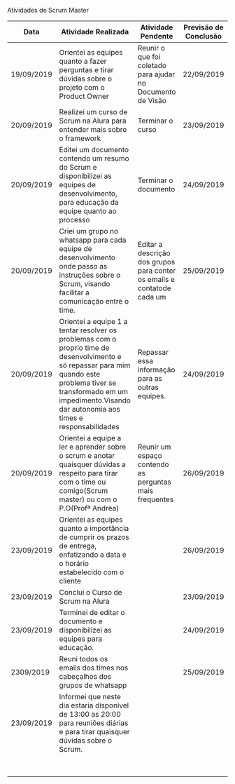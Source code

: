 

Atividades de Scrum Master

| Data       | Atividade Realizada                                          | Atividade Pendente                                           | Previsão de Conclusão |
| ---------- | ------------------------------------------------------------ | ------------------------------------------------------------ | --------------------- |
| 19/09/2019 | Orientei as equipes quanto a fazer perguntas e tirar dúvidas sobre o projeto com o Product Owner | Reunir o que foi coletado para ajudar no Documento de Visão  | 22/09/2019            |
| 20/09/2019 | Realizei um curso de Scrum na Alura para entender mais sobre o framework | Terminar o curso                                             | 23/09/2019            |
| 20/09/2019 | Editei um documento contendo um resumo do Scrum e disponibilizei as equipes de desenvolvimento, para educação da equipe quanto ao processo | Terminar o documento                                         | 24/09/2019            |
| 20/09/2019 | Criei um grupo no whatsapp para cada equipe de desenvolvimento onde passo as instruções sobre o Scrum, visando facilitar a comunicação entre o time. | Editar a descrição dos grupos para conter os emails e contatode cada um | 25/09/2019            |
| 20/09/2019 | Orientei a equipe 1 a tentar resolver os problemas com o proprio time de desenvolvimento e só repassar para mim quando este problema tiver se transformado em um impedimento.Visando dar autonomia aos times e responsabilidades | Repassar essa informação para as outras equipes.             | 24/09/2019            |
| 20/09/2019 | Orientei a equipe a ler e aprender sobre o scrum e anotar quaisquer dúvidas a respeito para tirar com o time ou comigo(Scrum master) ou com o P.O(Profª Andréa) | Reunir um espaço contendo as perguntas mais frequentes       | 26/09/2019            |
| 23/09/2019 | Orientei as equipes quanto a importância de cumprir os prazos de entrega, enfatizando a data e o horário estabelecido com o cliente |                                                              | 26/09/2019            |
| 23/09/2019 | Conclui o Curso de Scrum na Alura                            |                                                              | 23/09/2019            |
| 23/09/2019 | Terminei de editar o documento e disponibilizei as equipes para educação. |                                                              | 24/09/2019            |
| 2309/2019  | Reuni todos os emails dos times nos cabeçalhos dos grupos de whatsapp |                                                              | 25/09/2019            |
| 23/09/2019 | Informei que neste dia estaria disponível de 13:00 as 20:00 para reuniões diárias e para tirar quaisquer dúvidas sobre o Scrum. |                                                              |                       |
|            |                                                              |                                                              |                       |
|            |                                                              |                                                              |                       |
|            |                                                              |                                                              |                       |
|            |                                                              |                                                              |                       |
|            |                                                              |                                                              |                       |
|            |                                                              |                                                              |                       |
|            |                                                              |                                                              |                       |
|            |                                                              |                                                              |                       |
